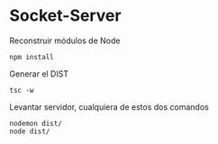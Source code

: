 

# Socket-Server

Reconstruir módulos de Node
```
npm install
```

Generar el DIST 
```
tsc -w
```

Levantar servidor, cualquiera de estos dos comandos
```
nodemon dist/
node dist/
```